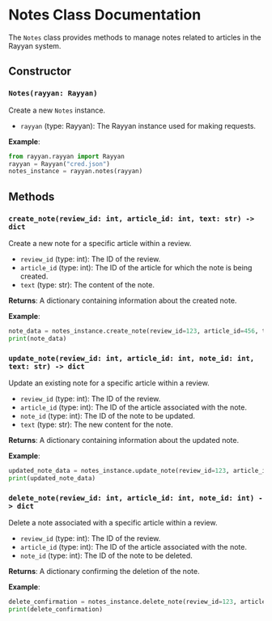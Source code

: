 # Notes Class Documentation

The `Notes` class provides methods to manage notes related to articles in the Rayyan system.

## Constructor

### `Notes(rayyan: Rayyan)`

Create a new `Notes` instance.

- `rayyan` (type: Rayyan): The Rayyan instance used for making requests.

**Example**:

```python
from rayyan.rayyan import Rayyan
rayyan = Rayyan("cred.json")
notes_instance = rayyan.notes(rayyan)
```

## Methods

### `create_note(review_id: int, article_id: int, text: str) -> dict`

Create a new note for a specific article within a review.

- `review_id` (type: int): The ID of the review.
- `article_id` (type: int): The ID of the article for which the note is being created.
- `text` (type: str): The content of the note.

**Returns**: A dictionary containing information about the created note.

**Example**:

```python
note_data = notes_instance.create_note(review_id=123, article_id=456, text="This article needs further analysis.")
print(note_data)
```

### `update_note(review_id: int, article_id: int, note_id: int, text: str) -> dict`

Update an existing note for a specific article within a review.

- `review_id` (type: int): The ID of the review.
- `article_id` (type: int): The ID of the article associated with the note.
- `note_id` (type: int): The ID of the note to be updated.
- `text` (type: str): The new content for the note.

**Returns**: A dictionary containing information about the updated note.

**Example**:

```python
updated_note_data = notes_instance.update_note(review_id=123, article_id=456, note_id=789, text="Updated analysis: new findings.")
print(updated_note_data)
```

### `delete_note(review_id: int, article_id: int, note_id: int) -> dict`

Delete a note associated with a specific article within a review.

- `review_id` (type: int): The ID of the review.
- `article_id` (type: int): The ID of the article associated with the note.
- `note_id` (type: int): The ID of the note to be deleted.

**Returns**: A dictionary confirming the deletion of the note.

**Example**:

```python
delete_confirmation = notes_instance.delete_note(review_id=123, article_id=456, note_id=789)
print(delete_confirmation)
```
